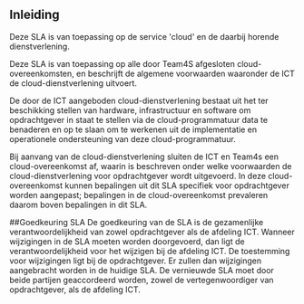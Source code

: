 ## Inleiding

Deze SLA is van toepassing op de service 'cloud' en de daarbij horende dienstverlening.

Deze SLA is van toepassing op alle door Team4S afgesloten cloud-overeenkomsten, en beschrijft de algemene voorwaarden waaronder de ICT de cloud-dienstverlening uitvoert.

De door de ICT aangeboden cloud-dienstverlening bestaat uit het ter beschikking stellen van hardware, infrastructuur en software om opdrachtgever in staat te stellen via de cloud-programmatuur data te benaderen en op te slaan om te werkenen uit de implementatie en operationele ondersteuning van deze cloud-programmatuur.

Bij aanvang van de cloud-dienstverlening sluiten de ICT en Team4s een cloud-overeenkomst af, waarin is beschreven onder welke voorwaarden de cloud-dienstverlening voor opdrachtgever wordt uitgevoerd. In deze cloud-overeenkomst kunnen bepalingen uit dit SLA specifiek voor opdrachtgever worden aangepast; bepalingen in de cloud-overeenkomst prevaleren daarom boven bepalingen in dit SLA.

##Goedkeuring SLA
De goedkeuring van de SLA is de gezamenlijke verantwoordelijkheid van zowel opdrachtgever als de afdeling ICT. Wanneer wijzigingen in de SLA moeten worden doorgevoerd, dan ligt de verantwoordelijkheid voor het wijzigen bij de afdeling ICT. De toestemming voor wijzigingen ligt bij de opdrachtgever. Er zullen dan wijzigingen aangebracht worden in de huidige SLA. De vernieuwde SLA moet door beide partijen geaccordeerd worden, zowel de vertegenwoordiger van opdrachtgever, als de afdeling ICT.